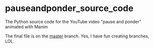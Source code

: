 # pauseandponder_source_code
The Python source code for the YouTube video "pause and ponder" animated with Manim

The final file is on the [master](https://github.com/Glort572/pauseandponder_source_code/tree/master) branch. Yes, I have fun creating branches, LOL.
